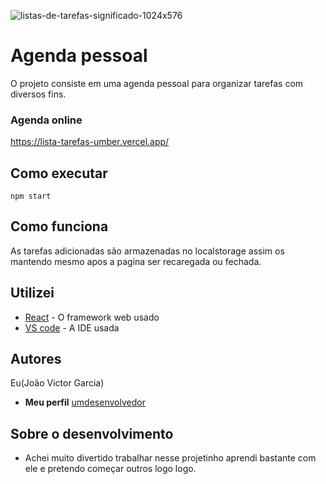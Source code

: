 ![listas-de-tarefas-significado-1024x576](https://github.com/JoaoVictorGarcia2/Lista-tarefas/assets/125100615/aa3a49c4-7331-4b9a-8ae9-85a1d12f0443)
# Agenda pessoal

O projeto consiste em uma agenda pessoal para organizar tarefas com diversos fins.

### Agenda online
https://lista-tarefas-umber.vercel.app/

## Como executar

`npm start`

## Como funciona

As tarefas adicionadas são armazenadas no localstorage assim os mantendo mesmo apos a pagina ser recaregada ou fechada.

## Utilizei

* [React](https://react.dev/) - O framework web usado
* [VS code](https://code.visualstudio.com/) - A IDE usada


## Autores

Eu(João Victor Garcia)

* **Meu perfil** [umdesenvolvedor](https://github.com/JoaoVictorGarcia2)


## Sobre o desenvolvimento

* Achei muito divertido trabalhar nesse projetinho aprendi bastante com ele e pretendo começar outros logo logo.
